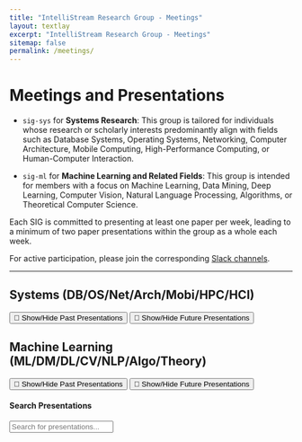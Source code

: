 ```yaml
---
title: "IntelliStream Research Group - Meetings"
layout: textlay
excerpt: "IntelliStream Research Group - Meetings"
sitemap: false
permalink: /meetings/
---
```


# Meetings and Presentations

- `sig-sys` for **Systems Research**: This group is tailored for individuals whose research or scholarly interests predominantly align with fields such as Database Systems, Operating Systems, Networking, Computer Architecture, Mobile Computing, High-Performance Computing, or Human-Computer Interaction.

- `sig-ml` for **Machine Learning and Related Fields**: This group is intended for members with a focus on Machine Learning, Data Mining, Deep Learning, Computer Vision, Natural Language Processing, Algorithms, or Theoretical Computer Science.

Each SIG is committed to presenting at least one paper per week, leading to a minimum of two paper presentations within the group as a whole each week.

For active participation, please join the corresponding [Slack channels](https://join.slack.com/t/intellistream/shared_invite/zt-2339uj090-8ci_aqHKva5jFInd2MpZsQ).

---

<script>
  // Embed the JSON data using Liquid for all categories
  const system_presentations = {{ site.data.system_presentations | jsonify }};
  const machine_learning_presentations = {{ site.data.machine_learning_presentations | jsonify }};
</script>


## Systems (DB/OS/Net/Arch/Mobi/HPC/HCI)


<div class="presentation-section">
  <div id="system_next" class="next-presentation"></div>
  <button onclick="toggleVisibility('system_past')">📅 Show/Hide Past Presentations</button>
  <div id="system_past" style="display:none"></div>
  <button onclick="toggleVisibility('system_future')">📅 Show/Hide Future Presentations</button>
  <div id="system_future" style="display:none"></div>
</div>

## Machine Learning (ML/DM/DL/CV/NLP/Algo/Theory)

<div class="presentation-section">
  <div id="machine_learning_next" class="next-presentation"></div>
  <button onclick="toggleVisibility('machine_learning_past')">📅 Show/Hide Past Presentations</button>
  <div id="machine_learning_past" style="display:none"></div>
  <button onclick="toggleVisibility('machine_learning_future')">📅 Show/Hide Future Presentations</button>
  <div id="machine_learning_future" style="display:none"></div>
</div>


#### Search Presentations

<div class="presentation-section">
  <input type="text" id="search-input" placeholder="Search for presentations..." oninput="searchPresentations()">
  <div id="search-results"></div>
</div>
